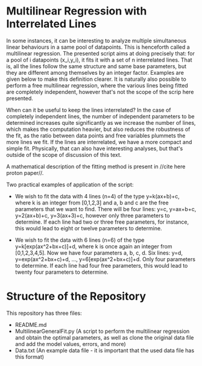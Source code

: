 # Multilinear Regression with Interrelated Lines

In some instances, it can be interesting to analyze multiple simultaneous linear behaviours in a same pool of datapoints. This is henceforth called a multilinear regression. The presented script aims at doing precisely that: for a pool of i datapoints (x_i,y_i), it fits it with a set of n interrelated lines. That is, all the lines follow the same structure and same base parameters, but they are different among themselves by an integer factor. Examples are given below to make this definition clearer. It is naturally also possible to perform a free multilinear regression, where the various lines being fitted are completely independent, however that's not the scope of the scrip here presented.

When can it be useful to keep the lines interrelated? In the case of completely independent lines, the number of independent parameters to be determined increases quite significantly as we increase the number of lines, which makes the computation heavier, but also reduces the robustness of the fit, as the ratio between data points and free variables plummets the more lines we fit. If the lines are interrelated, we have a more compact and simple fit. Physically, that can also have interesting analyses, but that's outside of the scope of discussion of this text.

A mathematical description of the fitting method is present in //cite here proton paper//.

Two practical examples of application of the script:

- We wish to fit the data with 4 lines (n=4) of the type y=k(ax+b)+c, where k is an integer from [0,1,2,3] and a, b and c are the free parameters that we want to find. There will be four lines: y=c, y=ax+b+c, y=2(ax+b)+c, y=3(ax+3)+c, however only three parameters to determine. If each line had two or three free parameters, for instance, this would lead to eight or twelve parameters to determine. 

- We wish to fit the data with 6 lines (n=6) of the type y=k[exp(ax^2+bx+c)]+d, where k is once again an integer from [0,1,2,3,4,5]. Now we have four parameters a, b, c, d. Six lines: y=d, y=exp(ax^2+bx+c)+d, ..., y=6[exp(ax^2+bx+c)]+d. Only four parameters to determine. If each line had four free parameters, this would lead to twenty four parameters to determine.

# Structure of the Repository

This repository has three files: 

- README.md
- MultilinearGeneralFit.py (A script to perform the multilinear regression and obtain the optimal parameters, as well as clone the original data file and add the model values, errors, and more)
- Data.txt (An example data file - it is important that the used data file has this format)



